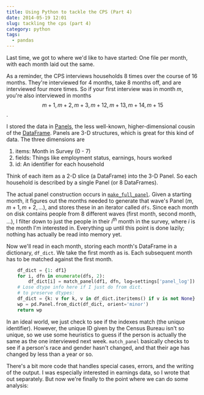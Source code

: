 ```yaml
---
title: Using Python to tackle the CPS (Part 4)
date: 2014-05-19 12:01
slug: tackling the cps (part 4)
category: python
tags:
  - pandas
---
```


Last time, we got to where we'd like to have started: One file per month, with each month laid out the same.

As a reminder, the CPS interviews households 8 times over the course of 16 months. They're interviewed for 4 months, take 8 months off, and are interviewed four more times. So if your first interview was in month $m$, you're also interviewed in months $$m + 1, m + 2, m + 3, m + 12, m + 13, m + 14, m + 15$$.

I stored the data in [Panels](http://pandas-docs.github.io/pandas-docs-travis/dsintro.html#panel), the less well-known, higher-dimensional cousin of the [DataFrame](http://pandas.pydata.org/pandas-docs/version/0.13.1/generated/pandas.DataFrame.html). Panels are 3-D structures, which is great for this kind of data. The three dimensions are

1. items: Month in Survey (0 - 7)
2. fields: Things like employment status, earnings, hours worked
3. id: An identifier for each household

Think of each item as a 2-D slice (a DataFrame) into the 3-D Panel. So each household is described by a single Panel (or 8 DataFrames).

The actual panel construction occurs in [`make_full_panel`](https://github.com/TomAugspurger/dnwr-zlb/blob/master/data_wrangling/cps_wrangling/panel_construction/make_panel.py#L151). Given a starting month, it figures out the months needed to generate that wave's Panel ($m, m + 1, m + 2, \ldots$), and stores these in an iterator called `dfs`.
Since each month on disk contains people from 8 different waves (first month, second month, ...), I filter down to just the people in their $i^{th}$ month in the survey, where $i$ is the month I'm interested in.
Everything up until this point is done lazily; nothing has actually be read into memory yet.

Now we'll read in each month, storing each month's DataFrame in a dictionary, `df_dict`. We take the first month as is.
Each subsequent month has to be matched against the first month.

```python
    df_dict = {1: df1}
    for i, dfn in enumerate(dfs, 2):
        df_dict[i] = match_panel(df1, dfn, log=settings['panel_log'])
    # Lose dtype info here if I just do from dict.
    # to preserve dtypes:
    df_dict = {k: v for k, v in df_dict.iteritems() if v is not None}
    wp = pd.Panel.from_dict(df_dict, orient='minor')
    return wp
```

In an ideal world, we just check to see if the indexes match (the unique identifier). However, the unique ID given by the Census Bureau isn't so unique, so we use some heuristics to guess if the person is actually the same as the one interviewed next week. `match_panel` basically checks to see if a person's race and gender hasn't changed, and that their age has changed by less than a year or so.

There's a bit more code that handles special cases, errors, and the writing of the output.
I was especially interested in earnings data, so I wrote that out separately.
But now we're finally to the point where we can do some analysis:
